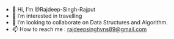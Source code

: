 - 👋 Hi, I’m @Rajdeep-Singh-Rajput
- 👀 I’m interested in travelling
- 💞️ I’m looking to collaborate on Data Structures and Algorithm.
- 📫 How to reach me : rajdeepsinghvns89@gmail.com

<!---
Rajdeep-Singh-Rajput/Rajdeep-Singh-Rajput is a ✨ special ✨ repository because its `README.md` (this file) appears on your GitHub profile.
You can click the Preview link to take a look at your changes.
--->
